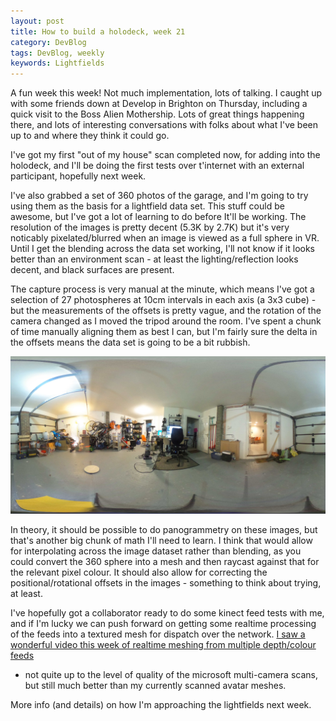 ```yaml
---
layout: post
title: How to build a holodeck, week 21
category: DevBlog
tags: DevBlog, weekly
keywords: Lightfields
---
```


A fun week this week! Not much implementation, lots of talking.
I caught up with some friends down
at Develop in Brighton on Thursday, including a quick visit to
the Boss Alien Mothership. Lots of great things happening there,
and lots of interesting conversations with folks about what I've been
up to and where they think it could go.

I've got my first "out of my house" scan completed now, for adding into
the holodeck, and I'll be doing the first tests over t'internet with
an external participant, hopefully next week.

I've also grabbed a set of 360 photos of the garage, and I'm going to
try using them as the basis for a lightfield data set. This stuff could
be awesome, but I've got a lot of learning to do before It'll be working.
The resolution of the images is pretty decent (5.3K by 2.7K) but it's
very noticably pixelated/blurred when an image is viewed as a full sphere
in VR. Until I get the blending across the data set working, I'll not know
if it looks better than an environment scan - at least the lighting/reflection
looks decent, and black surfaces are present.

The capture process is very manual at the minute, which means I've got a selection of
27 photospheres at 10cm intervals in each axis (a 3x3 cube) - but the measurements
of the offsets is pretty vague, and the rotation of the camera changed as I moved
the tripod around the room. I've spent a chunk of time manually aligning them as
best I can, but I'm fairly sure the delta in the offsets means the data set is going
to be a bit rubbish.

<img src="../assets/week21/garage_360_1.jpg"/>

In theory, it should be possible to do panogrammetry on these images, but that's
another big chunk of math I'll need to learn. I think that would allow for
interpolating across the image dataset rather than blending, as you could convert
the 360 sphere into a mesh and then raycast against that for the relevant pixel
colour. It should also allow for correcting the positional/rotational offsets in
the images - something to think about trying, at least.


I've hopefully got a collaborator ready to do some kinect feed tests with me, and
if I'm lucky we can push forward on getting some realtime processing of the feeds
into a textured mesh for dispatch over the network. [I saw a wonderful video this
week of realtime meshing from multiple depth/colour feeds](https://www.youtube.com/watch?v=2dkcJ1YhYw4)
 - not quite up to the
level of quality of the microsoft multi-camera scans, but still much better than
my currently scanned avatar meshes.

More info (and details) on how I'm approaching the lightfields next week.





